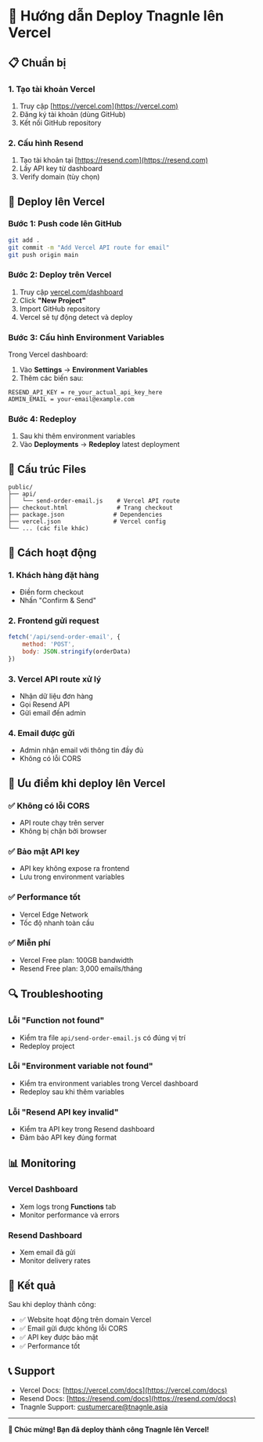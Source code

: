# 🚀 Hướng dẫn Deploy Tnagnle lên Vercel

## 📋 Chuẩn bị

### 1. Tạo tài khoản Vercel
1. Truy cập [https://vercel.com](https://vercel.com)
2. Đăng ký tài khoản (dùng GitHub)
3. Kết nối GitHub repository

### 2. Cấu hình Resend
1. Tạo tài khoản tại [https://resend.com](https://resend.com)
2. Lấy API key từ dashboard
3. Verify domain (tùy chọn)

## 🚀 Deploy lên Vercel

### Bước 1: Push code lên GitHub
```bash
git add .
git commit -m "Add Vercel API route for email"
git push origin main
```

### Bước 2: Deploy trên Vercel
1. Truy cập [vercel.com/dashboard](https://vercel.com/dashboard)
2. Click **"New Project"**
3. Import GitHub repository
4. Vercel sẽ tự động detect và deploy

### Bước 3: Cấu hình Environment Variables
Trong Vercel dashboard:
1. Vào **Settings** → **Environment Variables**
2. Thêm các biến sau:

```
RESEND_API_KEY = re_your_actual_api_key_here
ADMIN_EMAIL = your-email@example.com
```

### Bước 4: Redeploy
1. Sau khi thêm environment variables
2. Vào **Deployments** → **Redeploy** latest deployment

## 🔧 Cấu trúc Files

```
public/
├── api/
│   └── send-order-email.js    # Vercel API route
├── checkout.html              # Trang checkout
├── package.json              # Dependencies
├── vercel.json               # Vercel config
└── ... (các file khác)
```

## 📧 Cách hoạt động

### 1. Khách hàng đặt hàng
- Điền form checkout
- Nhấn "Confirm & Send"

### 2. Frontend gửi request
```javascript
fetch('/api/send-order-email', {
    method: 'POST',
    body: JSON.stringify(orderData)
})
```

### 3. Vercel API route xử lý
- Nhận dữ liệu đơn hàng
- Gọi Resend API
- Gửi email đến admin

### 4. Email được gửi
- Admin nhận email với thông tin đầy đủ
- Không có lỗi CORS

## 🎯 Ưu điểm khi deploy lên Vercel

### ✅ Không có lỗi CORS
- API route chạy trên server
- Không bị chặn bởi browser

### ✅ Bảo mật API key
- API key không expose ra frontend
- Lưu trong environment variables

### ✅ Performance tốt
- Vercel Edge Network
- Tốc độ nhanh toàn cầu

### ✅ Miễn phí
- Vercel Free plan: 100GB bandwidth
- Resend Free plan: 3,000 emails/tháng

## 🔍 Troubleshooting

### Lỗi "Function not found"
- Kiểm tra file `api/send-order-email.js` có đúng vị trí
- Redeploy project

### Lỗi "Environment variable not found"
- Kiểm tra environment variables trong Vercel dashboard
- Redeploy sau khi thêm variables

### Lỗi "Resend API key invalid"
- Kiểm tra API key trong Resend dashboard
- Đảm bảo API key đúng format

## 📊 Monitoring

### Vercel Dashboard
- Xem logs trong **Functions** tab
- Monitor performance và errors

### Resend Dashboard
- Xem email đã gửi
- Monitor delivery rates

## 🎉 Kết quả

Sau khi deploy thành công:
- ✅ Website hoạt động trên domain Vercel
- ✅ Email gửi được không lỗi CORS
- ✅ API key được bảo mật
- ✅ Performance tốt

## 📞 Support

- Vercel Docs: [https://vercel.com/docs](https://vercel.com/docs)
- Resend Docs: [https://resend.com/docs](https://resend.com/docs)
- Tnagnle Support: custumercare@tnagnle.asia

---

**🎉 Chúc mừng! Bạn đã deploy thành công Tnagnle lên Vercel!**
